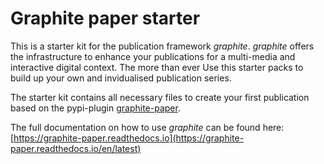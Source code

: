 # Graphite paper starter

This is a starter kit for the publication framework *graphite*.
*graphite* offers the infrastructure to enhance your publications for a multi-media and interactive digital context. The more than ever Use this starter packs to build up your own and invidualised publication series.

The starter kit contains all necessary files to create your first publication based on the pypi-plugin [graphite-paper](https://pypi.org/project/graphite-paper/).

The full documentation on how to use *graphite* can be found here:
[https://graphite-paper.readthedocs.io](https://graphite-paper.readthedocs.io/en/latest)